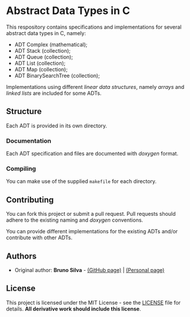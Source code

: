 # Abstract Data Types in C

This respository contains specifications and implementations for several abstract data types in C, namely:

- ADT Complex (mathematical);
- ADT Stack (collection);
- ADT Queue (collection);
- ADT List (collection);
- ADT Map (collection);
- ADT BinarySearchTree (collection);

Implementations using different *linear data structures*, namely *arrays* and *linked lists* are included for some ADTs.

## Structure

Each ADT is provided in its own directory.

### Documentation

Each ADT specification and files are documented with *doxygen* format.

### Compiling

You can make use of the supplied `makefile` for each directory.

## Contributing

You can fork this project or submit a pull request. Pull requests should adhere to the existing naming and *doxygen* conventions.

You can provide different implementations for the existing ADTs and/or contribute with other ADTs.

## Authors

* Original author: **Bruno Silva** - [(GitHub page)](https://github.com/brunomnsilva) | [(Personal page)](https://www.brunomnsilva.com/)

## License

This project is licensed under the MIT License - see the [LICENSE](LICENSE.txt) file for details. **All derivative work should include this license**.

